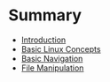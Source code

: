 # Summary

* [Introduction](introduction.md)
* [Basic Linux Concepts](basic-linux-concepts.md)
* [Basic Navigation](basic-linux-navigation.md)
* [File Manipulation](file-manipulation.md)
